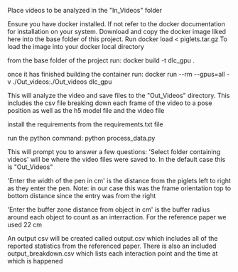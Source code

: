 Place videos to be analyzed in the "In_Videos" folder

Ensure you have docker installed. If not refer to the docker documentation for installation on your system.
Download and copy the docker image liked here into the base folder of this project.
Run docker load < piglets.tar.gz 
To load the image into your docker local directory

from the base folder of the project run:
docker build -t dlc_gpu .

once it has finished building the container run:
docker run --rm --gpus=all -v ./Out_videos:./Out_videos dlc_gpu 

This will analyze the video and save files to the "Out_Videos" directory. This includes the csv file breaking down each frame of the video to a pose position as well as the h5 model file and the video file

install the requirements from the requirements.txt file

run the python command:
python process_data.py

This will prompt you to answer a few questions:
'Select folder containing videos' will be where the video files were saved to. In the default case this is "Out_Videos"

'Enter the width of the pen in cm' is the distance from the piglets left to right as they enter the pen. Note: in our case this was the frame orientation top to bottom distance since the entry was from the right

'Enter the buffer zone distance from object in cm' is the buffer radius around each object to count as an interraction. For the reference paper we used 22 cm

An output csv will be created called output.csv which includes all of the reported statistics from the referenced paper. There is also an included output_breakdown.csv which lists each interaction point and the time at which is happened
